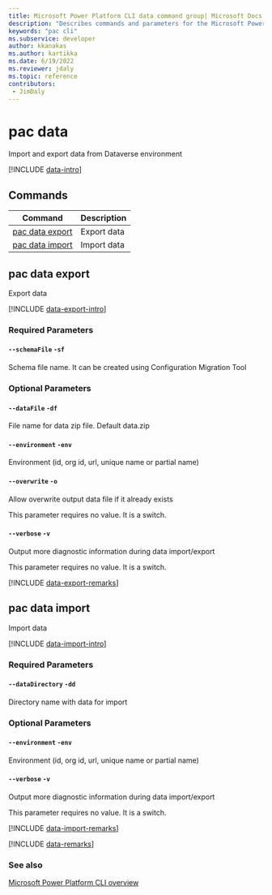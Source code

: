 ```yaml
---
title: Microsoft Power Platform CLI data command group| Microsoft Docs
description: "Describes commands and parameters for the Microsoft Power Platform CLI data command group."
keywords: "pac cli"
ms.subservice: developer
author: kkanakas
ms.author: kartikka
ms.date: 6/19/2022
ms.reviewer: jdaly
ms.topic: reference
contributors: 
 - JimDaly
---
```

<!-- 
Do not edit this file. 
This file is generated by a program and any changes will be overwritten when this topic is re-generated.
Use the include files to add additional content to this topic.
-->
# pac data

Import and export data from Dataverse environment

[!INCLUDE [data-intro](includes/data-intro.md)]

## Commands

|Command|Description|
|---------|---------|
|[pac data export](#pac-data-export)|Export data|
|[pac data import](#pac-data-import)|Import data|


## pac data export

Export data

[!INCLUDE [data-export-intro](includes/data-export-intro.md)]


### Required Parameters

#### `--schemaFile` `-sf`

Schema file name. It can be created using Configuration Migration Tool


### Optional Parameters

#### `--dataFile` `-df`

File name for data zip file. Default data.zip

#### `--environment` `-env`

Environment (id, org id, url, unique name or partial name)

#### `--overwrite` `-o`

Allow overwrite output data file if it already exists

This parameter requires no value. It is a switch.

#### `--verbose` `-v`

Output more diagnostic information during data import/export

This parameter requires no value. It is a switch.

[!INCLUDE [data-export-remarks](includes/data-export-remarks.md)]

## pac data import

Import data

[!INCLUDE [data-import-intro](includes/data-import-intro.md)]


### Required Parameters

#### `--dataDirectory` `-dd`

Directory name with data for import


### Optional Parameters

#### `--environment` `-env`

Environment (id, org id, url, unique name or partial name)

#### `--verbose` `-v`

Output more diagnostic information during data import/export

This parameter requires no value. It is a switch.

[!INCLUDE [data-import-remarks](includes/data-import-remarks.md)]

[!INCLUDE [data-remarks](includes/data-remarks.md)]

### See also

[Microsoft Power Platform CLI overview](../introduction.md)
